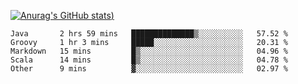 [![Anurag's GitHub stats](https://github-readme-stats.vercel.app/api?username=Old-Camel&show_icons=true&theme=dark))](https://github.com/anuraghazra/github-readme-stats)
<!--START_SECTION:waka-->
```text
Java       2 hrs 59 mins   ██████████████▒░░░░░░░░░░   57.52 % 
Groovy     1 hr 3 mins     █████░░░░░░░░░░░░░░░░░░░░   20.31 % 
Markdown   15 mins         █▒░░░░░░░░░░░░░░░░░░░░░░░   04.96 % 
Scala      14 mins         █▒░░░░░░░░░░░░░░░░░░░░░░░   04.78 % 
Other      9 mins          ▓░░░░░░░░░░░░░░░░░░░░░░░░   02.97 % 
```
<!--END_SECTION:waka-->

